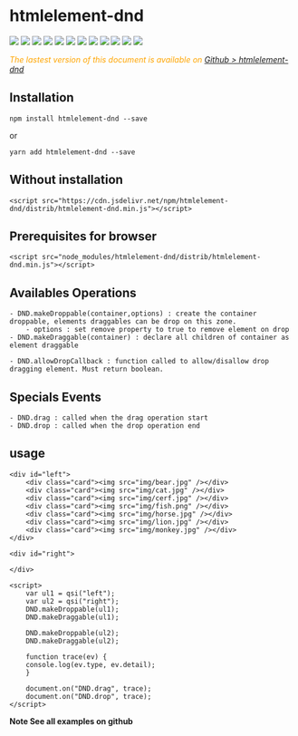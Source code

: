  # htmlelement-dnd
 
  <div style="display:inline">
    <a target="_blank" title="build" href="https://travis-ci.org/Sylvain59650/htmlelement-dnd"><img src="https://travis-ci.org/Sylvain59650/htmlelement-dnd.png?branch=master" /></a>
    <a target="_blank" title="version" href="https://www.npmjs.com/package/htmlelement-dnd"><img src="https://img.shields.io/npm/v/htmlelement-dnd.svg" /></a>
    <a target="_blank" title="package" href="https://github.com/Sylvain59650/htmlelement-dnd"><img src="https://img.shields.io/github/package-json/v/Sylvain59650/htmlelement-dnd.svg" /></a>
    <a target="_blank" title="dependencies" href="https://david-dm.org/Sylvain59650/htmlelement-dnd"><img src="https://img.shields.io/david/Sylvain59650/htmlelement-dnd.svg" /></a>
    <a target="_blank" title="dependencies graph" href="http://npm.anvaka.com/#/view/2d/htmlelement-dnd"><img src="https://img.shields.io/badge/dependencies-graph-blue.svg" /></a>
    <img src="https://img.shields.io/bundlephobia/min/htmlelement-dnd.svg" />
    <img src="https://img.shields.io/badge/eslint-ok-blue.svg" />
    <a target="_blank" title="tests" href="https://sylvain59650.github.io/htmlelement-dnd/"><img src="https://img.shields.io/badge/tests-passing-brightgreen.svg" /></a>
    <a target="_blank" title="downloads" href="https://www.jsdelivr.com/package/npm/htmlelement-dnd"><img src="https://data.jsdelivr.com/v1/package/npm/htmlelement-dnd/badge" /></a>
    <a target="_blank" title="cdn" href="https://cdn.jsdelivr.net/npm/htmlelement-dnd/distrib/htmlelement-dnd.min.js"><img src="https://img.shields.io/badge/cdn-jsdeliv-black.svg" /></a>
    <img src="https://img.shields.io/npm/l/htmlelement-dnd.svg" />
    <img src="https://hits.dwyl.com/Sylvain59650/htmlelement-dnd.svg" />
  </div>
 
 
 <div class="Note" style="color:orange;font-style:italic">
 
The lastest version of this document is available on [Github > htmlelement-dnd](https://github.com/Sylvain59650/htmlelement-dnd/blob/master/README.md)
</div>

## Installation

    npm install htmlelement-dnd --save

or

    yarn add htmlelement-dnd --save

## Without installation

    <script src="https://cdn.jsdelivr.net/npm/htmlelement-dnd/distrib/htmlelement-dnd.min.js"></script>

## Prerequisites for browser

    <script src="node_modules/htmlelement-dnd/distrib/htmlelement-dnd.min.js"></script>

## Availables Operations

    - DND.makeDroppable(container,options) : create the container droppable, elements draggables can be drop on this zone. 
        - options : set remove property to true to remove element on drop 
    - DND.makeDraggable(container) : declare all children of container as element draggable

    - DND.allowDropCallback : function called to allow/disallow drop dragging element. Must return boolean.



## Specials Events
    - DND.drag : called when the drag operation start
    - DND.drop : called when the drop operation end


## usage 
    <div id="left">
        <div class="card"><img src="img/bear.jpg" /></div>
        <div class="card"><img src="img/cat.jpg" /></div>
        <div class="card"><img src="img/cerf.jpg" /></div>
        <div class="card"><img src="img/fish.png" /></div>
        <div class="card"><img src="img/horse.jpg" /></div>
        <div class="card"><img src="img/lion.jpg" /></div>
        <div class="card"><img src="img/monkey.jpg" /></div>
    </div>

    <div id="right">

    </div>

    <script>
        var ul1 = qsi("left");
        var ul2 = qsi("right");
        DND.makeDroppable(ul1);
        DND.makeDraggable(ul1);

        DND.makeDroppable(ul2);
        DND.makeDraggable(ul2);

        function trace(ev) {
        console.log(ev.type, ev.detail);
        }

        document.on("DND.drag", trace);
        document.on("DND.drop", trace);
    </script>


**Note See all examples on github**